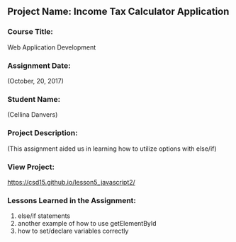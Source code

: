## Project Name:  Income Tax Calculator Application

### Course Title:
Web Application Development

### Assignment Date:  
(October, 20, 2017)

### Student Name:  
(Cellina Danvers)

### Project Description:
(This assignment aided us in learning how to utilize options with else/if)

### View Project:
https://csd15.github.io/lesson5_javascript2/

### Lessons Learned in the Assignment:
1. else/if statements
2. another example of how to use getElementById
3. how to set/declare variables correctly

